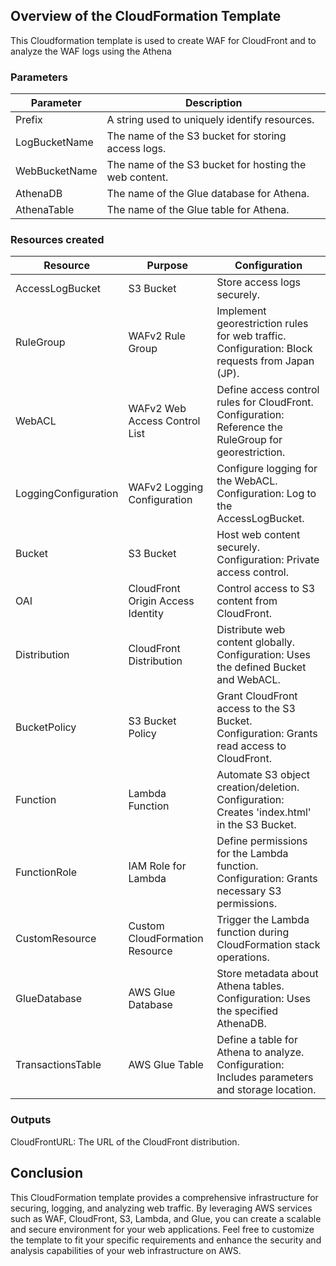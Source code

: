 ## Overview of the CloudFormation Template
This Cloudformation template is used to create WAF for CloudFront and to analyze the WAF logs using the Athena

### Parameters
| Parameter               | Description                                             |
|-------------------------|---------------------------------------------------------|
| Prefix                  | A string used to uniquely identify resources.            |
| LogBucketName           | The name of the S3 bucket for storing access logs.       |
| WebBucketName           | The name of the S3 bucket for hosting the web content.   |
| AthenaDB                | The name of the Glue database for Athena.                |
| AthenaTable             | The name of the Glue table for Athena.                   |

### Resources created
| Resource                | Purpose                                               | Configuration                                  |
|-------------------------|-------------------------------------------------------|------------------------------------------------|
| AccessLogBucket         | S3 Bucket                                             | Store access logs securely.                    |
| RuleGroup               | WAFv2 Rule Group                                      | Implement georestriction rules for web traffic. Configuration: Block requests from Japan (JP).       |
| WebACL                  | WAFv2 Web Access Control List                        | Define access control rules for CloudFront. Configuration: Reference the RuleGroup for georestriction. |
| LoggingConfiguration    | WAFv2 Logging Configuration                          | Configure logging for the WebACL. Configuration: Log to the AccessLogBucket.                           |
| Bucket                  | S3 Bucket                                             | Host web content securely. Configuration: Private access control.                                           |
| OAI                     | CloudFront Origin Access Identity                    | Control access to S3 content from CloudFront.                                                           |
| Distribution            | CloudFront Distribution                              | Distribute web content globally. Configuration: Uses the defined Bucket and WebACL.                        |
| BucketPolicy            | S3 Bucket Policy                                      | Grant CloudFront access to the S3 Bucket. Configuration: Grants read access to CloudFront.                |
| Function                | Lambda Function                                       | Automate S3 object creation/deletion. Configuration: Creates 'index.html' in the S3 Bucket.               |
| FunctionRole            | IAM Role for Lambda                                   | Define permissions for the Lambda function. Configuration: Grants necessary S3 permissions.               |
| CustomResource          | Custom CloudFormation Resource                       | Trigger the Lambda function during CloudFormation stack operations.                                      |
| GlueDatabase            | AWS Glue Database                                     | Store metadata about Athena tables. Configuration: Uses the specified AthenaDB.                           |
| TransactionsTable       | AWS Glue Table                                        | Define a table for Athena to analyze. Configuration: Includes parameters and storage location.            |

### Outputs
CloudFrontURL: The URL of the CloudFront distribution.

## Conclusion
This CloudFormation template provides a comprehensive infrastructure for securing, logging, and analyzing web traffic. 
By leveraging AWS services such as WAF, CloudFront, S3, Lambda, and Glue, you can create a scalable and secure environment for your web applications. 
Feel free to customize the template to fit your specific requirements and enhance the security and analysis capabilities of your web infrastructure on AWS.
